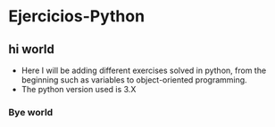 # Ejercicios-Python
## hi world

- Here I will be adding different exercises solved in python, from the beginning such as variables to object-oriented programming.
- The python version used is 3.X

### Bye world
